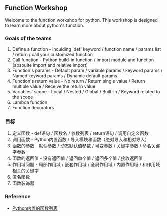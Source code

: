 ## Function Workshop

Welcome to the function workshop for python. This workshop is designed to learn more about python's function.

### Goals of the teams

1. Define a function - inculding 'def' keyword / function name / params list / return / call your customized function
2. Call function - Python build-in function / import module and function (absoulte import and relative import)
3. Function's params - Default param / variable params / keyword params / Named keyword params / Dynamic default params
4. Function's return value - No return / Return single value / Return multiple value / Receive the return value
5. Variables' scope - Local / Nested / Global / Built-in / Keyword related to the scope
6. Lambda function
7. Function decorators

### 目标

1. 定义函数 - def语句 / 函数名 / 参数列表 / return语句 / 调用自定义函数
2. 调用函数 - Python内置函数 / 导入模块和函数（绝对导入和相对导入）
3. 函数的参数 - 默认参数 / 动态默认值参数 / 可变参数 / 关键字参数 / 命名关键字参数
4. 函数的返回值 - 没有返回值 / 返回单个值 / 返回多个值 / 接收返回值
5. 作用域问题 - 局部作用域 / 嵌套作用域 / 全局作用域 / 内置作用域 / 和作用域相关的关键字
6. 匿名函数
7. 函数装饰器

### Reference

* [Python内置的函数列表](https://docs.python.org/3/library/functions.html)
